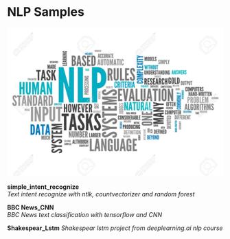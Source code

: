 # NLP Samples

![Screenshot](27857012-word-cloud-with-nlp-related-tags.jpg?raw=true "NLP")

**simple_intent_recognize**                                                                                                               
*Text intent recognize with ntlk, countvectorizer and random forest*

**BBC News_CNN**                                                                                                               
*BBC News text classification with tensorflow and CNN*

**Shakespear_Lstm**
*Shakespear lstm project from deeplearning.ai nlp course*

